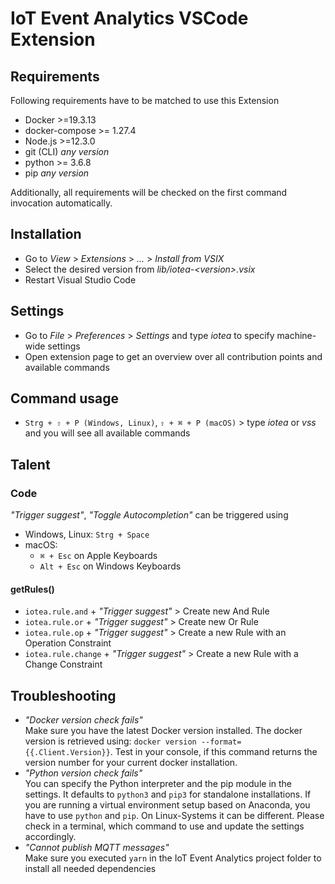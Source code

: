 <!---
  Copyright (c) 2021 Bosch.IO GmbH

  This Source Code Form is subject to the terms of the Mozilla Public
  License, v. 2.0. If a copy of the MPL was not distributed with this
  file, You can obtain one at https://mozilla.org/MPL/2.0/.

  SPDX-License-Identifier: MPL-2.0
-->

# IoT Event Analytics VSCode Extension

## Requirements

Following requirements have to be matched to use this Extension

- Docker >=19.3.13
- docker-compose >= 1.27.4
- Node.js >=12.3.0
- git (CLI) _any version_
- python >= 3.6.8
- pip _any version_

Additionally, all requirements will be checked on the first command invocation automatically.

## Installation

- Go to _View_ > _Extensions_ > _..._ > _Install from VSIX_
- Select the desired version from _lib/iotea-\<version\>.vsix_
- Restart Visual Studio Code

## Settings

- Go to _File_ > _Preferences_ > _Settings_ and type _iotea_ to specify machine-wide settings
- Open extension page to get an overview over all contribution points and available commands

## Command usage

- `Strg + ⇧ + P (Windows, Linux)`, `⇧ + ⌘ + P (macOS)` > type _iotea_ or _vss_ and you will see all available commands

## Talent

### Code

_"Trigger suggest"_, _"Toggle Autocompletion"_ can be triggered using

- Windows, Linux: `Strg + Space`
- macOS:
  - `⌘ + Esc` on Apple Keyboards
  - `Alt + Esc` on Windows Keyboards

#### getRules()

- `iotea.rule.and` + _"Trigger suggest"_ > Create new And Rule
- `iotea.rule.or` + _"Trigger suggest"_ > Create new Or Rule
- `iotea.rule.op` + _"Trigger suggest"_ > Create a new Rule with an Operation Constraint
- `iotea.rule.change` + _"Trigger suggest"_ > Create a new Rule with a Change Constraint

## Troubleshooting

- _"Docker version check fails"_<br>
  Make sure you have the latest Docker version installed. The docker version is retrieved using: `docker version --format={{.Client.Version}}`. Test in your console, if this command returns the version number for your current docker installation.
- _"Python version check fails"_<br>
  You can specify the Python interpreter and the pip module in the settings. It defaults to `python3` and `pip3` for standalone installations. If you are running a virtual environment setup based on Anaconda, you have to use `python` and `pip`. On Linux-Systems it can be different. Please check in a terminal, which command to use and update the settings accordingly.
- _"Cannot publish MQTT messages"_<br>
  Make sure you executed `yarn` in the IoT Event Analytics project folder to install all needed dependencies
